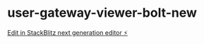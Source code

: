 # user-gateway-viewer-bolt-new

[Edit in StackBlitz next generation editor ⚡️](https://stackblitz.com/~/github.com/arnabkd/user-gateway-viewer-bolt-new)